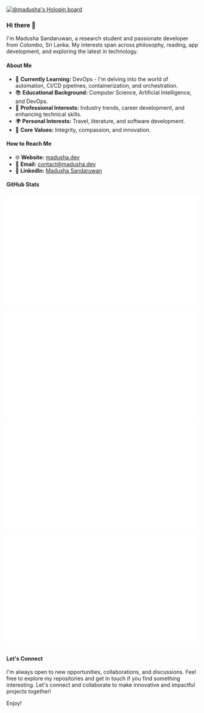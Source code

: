[![@madusha's Holopin board](https://holopin.me/madusha)](https://holopin.io/@madusha)

### Hi there 👋

I'm Madusha Sandaruwan, a research student and passionate developer from Colombo, Sri Lanka. My interests span across philosophy, reading, app development, and exploring the latest in technology.

#### About Me

- 🌱 **Currently Learning:** DevOps - I'm delving into the world of automation, CI/CD pipelines, containerization, and orchestration.
- 📚 **Educational Background:** Computer Science, Artificial Intelligence, and DevOps.
- 💼 **Professional Interests:** Industry trends, career development, and enhancing technical skills.
- 🌍 **Personal Interests:** Travel, literature, and software development.
- 📖 **Core Values:** Integrity, compassion, and innovation.

#### How to Reach Me

- 🌐 **Website:** [madusha.dev](https://madusha.dev)
- 💌 **Email:** [contact@madusha.dev](mailto:hello@madusha.dev)
- 💼 **LinkedIn:** [Madusha Sandaruwan](https://www.linkedin.com/in/madushasandaruwan/)

#### GitHub Stats

![Overview Card - Dark Mode](https://raw.githubusercontent.com/MadushaS/gitstat/master/generated/overview.svg#gh-dark-mode-only)
![Overview Card - Light Mode](https://raw.githubusercontent.com/MadushaS/gitstat/master/generated/overview.svg#gh-light-mode-only)
![Stats Card - Dark Mode](https://raw.githubusercontent.com/MadushaS/gitstat/master/generated/languages.svg#gh-dark-mode-only)
![Stats Card - Light Mode](https://raw.githubusercontent.com/MadushaS/gitstat/master/generated/languages.svg#gh-light-mode-only)

#### Let's Connect

I'm always open to new opportunities, collaborations, and discussions. Feel free to explore my repositories and get in touch if you find something interesting. Let's connect and collaborate to make innovative and impactful projects together!

Enjoy!
